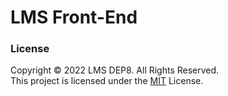 # LMS Front-End

### License
Copyright © 2022 LMS DEP8. All Rights Reserved. <br>
This project is licensed under the [MIT](LICENSE.txt) License.